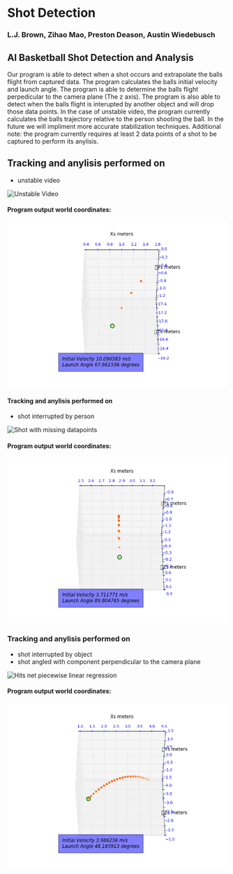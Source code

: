 # Shot Detection
### L.J. Brown, Zihao Mao, Preston Deason, Austin Wiedebusch
## AI Basketball Shot Detection and Analysis
Our program is able to detect when a shot occurs and extrapolate the balls flight from captured data. The program calculates the balls initial velocity and launch angle. The program is able to determine the balls flight perpedicular to the camera plane (The z axis). The program is also able to detect when the balls flight is interupted by another object and will drop those data points. In the case of unstable video, the program currently calculates the balls trajectory relative to the person shooting the ball. In the future we will impliment more accurate stabilization techniques. Additional note: the program currently requires at least 2 data points of a shot to be captured to perform its anylisis.

## Tracking and anylisis performed on 
* unstable video

![Unstable Video](shot_1.gif)
#### Program output world coordinates:
![world coordinates](shot_1_trajectory_extrapolation_points_v1.png)

#### Tracking and anylisis performed on 
* shot interrupted by person

![Shot with missing datapoints](shot_2.gif)
#### Program output world coordinates:
![world coordinates](shot_2_trajectory_extrapolation_points_v1.png)

### Tracking and anylisis performed on 
* shot interrupted by object
* shot angled with component perpendicular to the camera plane

![Hits net piecewise linear regression](shot_16.gif)
#### Program output world coordinates:
![world coordinates](shot_16_trajectory_extrapolation_points_v1.png)
